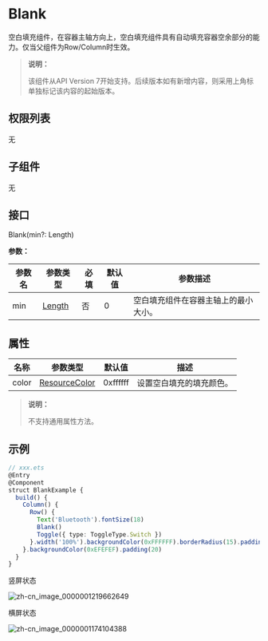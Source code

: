 # Blank

空白填充组件，在容器主轴方向上，空白填充组件具有自动填充容器空余部分的能力。仅当父组件为Row/Column时生效。

>  **说明：**
>
>  该组件从API Version 7开始支持。后续版本如有新增内容，则采用上角标单独标记该内容的起始版本。


## 权限列表

无


## 子组件

无


## 接口

Blank(min?:  Length)

**参数：** 

| 参数名 | 参数类型                     | 必填 | 默认值 | 参数描述                             |
| ------ | ---------------------------- | ---- | ------ | ------------------------------------ |
| min    | [Length](ts-types.md#length) | 否   | 0      | 空白填充组件在容器主轴上的最小大小。 |

## 属性

| 名称  | 参数类型                                    | 默认值   | 描述                     |
| ----- | ------------------------------------------- | -------- | ------------------------ |
| color | [ResourceColor](ts-types.md#resourcecolor8) | 0xffffff | 设置空白填充的填充颜色。 |

>  **说明：**
>
>  不支持通用属性方法。


## 示例

```ts
// xxx.ets
@Entry
@Component
struct BlankExample {
  build() {
    Column() {
      Row() {
        Text('Bluetooth').fontSize(18)
        Blank()
        Toggle({ type: ToggleType.Switch })
      }.width('100%').backgroundColor(0xFFFFFF).borderRadius(15).padding({ left: 12 })
    }.backgroundColor(0xEFEFEF).padding(20)
  }
}
```

竖屏状态

![zh-cn_image_0000001219662649](figures/zh-cn_image_0000001219662649.gif)

横屏状态

![zh-cn_image_0000001174104388](figures/zh-cn_image_0000001174104388.gif)
